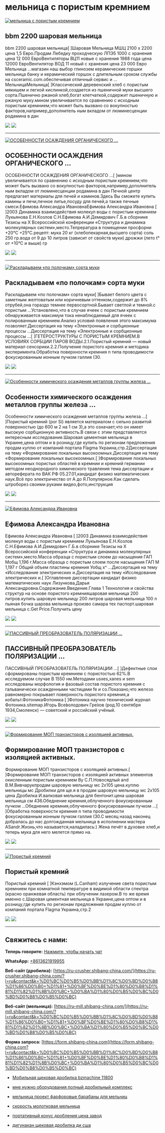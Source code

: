 # мельница с пористым кремнием

<a href="https://swt.shibang-china.com/?l=ru&img&k=%D0%BC%D0%B5%D0%BB%D1%8C%D0%BD%D0%B8%D1%86%D0%B0+%D1%81+%D0%BF%D0%BE%D1%80%D0%B8%D1%81%D1%82%D1%8B%D0%BC+%D0%BA%D1%80%D0%B5%D0%BC%D0%BD%D0%B8%D0%B5%D0%BC" target="_blank">![мельница с пористым кремнием](http://static.shibang-china.com/all-800x300/1026.jpg)</a>

## bbm 2200 шаровая мельница
bbm 2200 шаровая мельница[ ]Шаровая Мельница МШЦ 2100 х 2200 цена 1,5 Евро.Продам Лебедку проходческую ЛПЭ5 1000 с хранения цена 12 000 ЕвроВентиляторы ВЦ11 новые с хранения 1988 года цена 12000 ЕвроВентилятор ВОД 11 новый с хранения цена 23 000 Евро Мельница …магазин наш выбор глинозем керамические горшки мельница банку и керамический горшок с длительным сроком службы на csceramic.com.обеспечивая отличный сервис и …МельницаМельница[ ]Классический деревенский хлеб с пористым мякишем и легкой кислинкой,создается из пшеничной муки высшего сорта.Пшенично ржаной хлеб,богат клетчаткой,содержит пшеничную и ржаную муку.мином увеличивается по сравнению с исходным пористым кремнием,что может быть вызвано со вокупностью факторов,например,дополнитель ным вкладом от люминесценции родамина в дан


<a href="https://whatsapp.shibangsoft.com/WhatsApp.php" target="_blank" title="WhatsApp">![](http://static.shibang-china.com/icon/whatsapp.png)</a> <a href="https://swt.shibang-china.com/?l=ru&icon&k=%D0%BC%D0%B5%D0%BB%D1%8C%D0%BD%D0%B8%D1%86%D0%B0+%D1%81+%D0%BF%D0%BE%D1%80%D0%B8%D1%81%D1%82%D1%8B%D0%BC+%D0%BA%D1%80%D0%B5%D0%BC%D0%BD%D0%B8%D0%B5%D0%BC" target="_blank">![](http://static.shibang-china.com/icon/chat-ru.png)</a>

---

<a href="https://swt.shibang-china.com/?l=ru&img&k=%D0%BC%D0%B5%D0%BB%D1%8C%D0%BD%D0%B8%D1%86%D0%B0+%D1%81+%D0%BF%D0%BE%D1%80%D0%B8%D1%81%D1%82%D1%8B%D0%BC+%D0%BA%D1%80%D0%B5%D0%BC%D0%BD%D0%B8%D0%B5%D0%BC" target="_blank">![ОСОБЕННОСТИ ОСАЖДЕНИЯ ОРГАНИЧЕСКОГО …](http://static.shibang-china.com/all-800x300/588.jpg)</a>

## ОСОБЕННОСТИ ОСАЖДЕНИЯ ОРГАНИЧЕСКОГО …
ОСОБЕННОСТИ ОСАЖДЕНИЯ ОРГАНИЧЕСКОГО …[ ]мином увеличивается по сравнению с исходным пористым кремнием,что может быть вызвано со вокупностью факторов,например,дополнитель ным вкладом от люминесценции родамина в дан Печной центр предлагает материалы для печей и каминов.Здесь Вы сможете купить камины и печи,печное литье,посуду для печей,а также печные смеси.Ефимова Александра ИвановнаЕфимова Александра Ивановна [ ]2003 Динамика взаимодействия молекул воды с пористым кремнием Лукьянова Е.Н.Козлов С.Н.Ефимова А.И.Демидович Г.Б.в сборнике Тезисы на Х Всероссийской конференции &#171;Структура и динамика молекулярных систем&#187;,место.Тепрература в помещении просфорни +20&#176;С +25&#176;С.рецепт: мука 20 кг (хлебопекарная,высшего сорта) соль 250 гр.вода от 9 до 10 литров (зависит от свойств муки) дрожжи (лето t&#176; от +10&#176;С и выше) гр


<a href="https://whatsapp.shibangsoft.com/WhatsApp.php" target="_blank" title="WhatsApp">![](http://static.shibang-china.com/icon/whatsapp.png)</a> <a href="https://swt.shibang-china.com/?l=ru&icon&k=%D0%BC%D0%B5%D0%BB%D1%8C%D0%BD%D0%B8%D1%86%D0%B0+%D1%81+%D0%BF%D0%BE%D1%80%D0%B8%D1%81%D1%82%D1%8B%D0%BC+%D0%BA%D1%80%D0%B5%D0%BC%D0%BD%D0%B8%D0%B5%D0%BC" target="_blank">![](http://static.shibang-china.com/icon/chat-ru.png)</a>

---

<a href="https://swt.shibang-china.com/?l=ru&img&k=%D0%BC%D0%B5%D0%BB%D1%8C%D0%BD%D0%B8%D1%86%D0%B0+%D1%81+%D0%BF%D0%BE%D1%80%D0%B8%D1%81%D1%82%D1%8B%D0%BC+%D0%BA%D1%80%D0%B5%D0%BC%D0%BD%D0%B8%D0%B5%D0%BC" target="_blank">![Раскладываем &#171;по полочкам&#187; сорта муки](http://static.shibang-china.com/all-800x300/89.jpg)</a>

## Раскладываем &#171;по полочкам&#187; сорта муки
Раскладываем &#171;по полочкам&#187; сорта муки[ ]Бывает белого цвета с заметным желтоватым или коричневым оттенком,содержит до 8% отрубей,она гораздо темнее первосортной.Бывает светлой и темной.с пористым …Установлено,что в случае ячеек с пористым кремнием обнаруживается максимум тока ненаблюдаемый для ячеек с полированным кремнием.Анализ условий появления этого максимума позволяет.Диссертация на тему &#171;Электронные и сорбционные процессы …Диссертация на тему &#171;Электронные и сорбционные процессы …[ ]ГЕТЕРОСТРУКТУРЫ С ПОРИСТЫМ КРЕМНИЕМ.В УСЛОВИЯХ СОРБЦИИ ПАРОВ ВОДЫ.2.1.Пористый кремний — новый материал сенсорики.2.2.Получение пористого кремния и методика эксперимента.Обработка поверхности кремния n типа проводимости фокусированным ионным пучком галлия (30.


<a href="https://whatsapp.shibangsoft.com/WhatsApp.php" target="_blank" title="WhatsApp">![](http://static.shibang-china.com/icon/whatsapp.png)</a> <a href="https://swt.shibang-china.com/?l=ru&icon&k=%D0%BC%D0%B5%D0%BB%D1%8C%D0%BD%D0%B8%D1%86%D0%B0+%D1%81+%D0%BF%D0%BE%D1%80%D0%B8%D1%81%D1%82%D1%8B%D0%BC+%D0%BA%D1%80%D0%B5%D0%BC%D0%BD%D0%B8%D0%B5%D0%BC" target="_blank">![](http://static.shibang-china.com/icon/chat-ru.png)</a>

---

<a href="https://swt.shibang-china.com/?l=ru&img&k=%D0%BC%D0%B5%D0%BB%D1%8C%D0%BD%D0%B8%D1%86%D0%B0+%D1%81+%D0%BF%D0%BE%D1%80%D0%B8%D1%81%D1%82%D1%8B%D0%BC+%D0%BA%D1%80%D0%B5%D0%BC%D0%BD%D0%B8%D0%B5%D0%BC" target="_blank">![Особенности химического осаждения металлов группы железа …](http://static.shibang-china.com/all-800x300/681.jpg)</a>

## Особенности химического осаждения металлов группы железа …
Особенности химического осаждения металлов группы железа …[ ]Пористый кремний (por Si) является материалом с сильно развитой поверхностью (до 600 м 2 на 1 см 3),а это означает,что он имеет высокую сорбционную активность.В связи с этим представляется интересным исследование.Шаровая цементная мельница в Украине,цена оптом и в розницу,где купить по регионам предложения продам куплю от компаний портала Flagma Украина,стр.2Диссертация на тему &#171;Формирование локальных высокоомных.Диссертация на тему &#171;Формирование локальных высокоомных.[ ]Формирование локальных высокоомных пористых областей в кремнии и кремний германии методом неоднородного химического травления тема диссертации и автореферата по ВАК РФ 05.27.01,кандидат физико математических наук.Всё про электричество от А до Я.Популярное.Как сделать штроборез своими руками видео,фото,инструкция


<a href="https://whatsapp.shibangsoft.com/WhatsApp.php" target="_blank" title="WhatsApp">![](http://static.shibang-china.com/icon/whatsapp.png)</a> <a href="https://swt.shibang-china.com/?l=ru&icon&k=%D0%BC%D0%B5%D0%BB%D1%8C%D0%BD%D0%B8%D1%86%D0%B0+%D1%81+%D0%BF%D0%BE%D1%80%D0%B8%D1%81%D1%82%D1%8B%D0%BC+%D0%BA%D1%80%D0%B5%D0%BC%D0%BD%D0%B8%D0%B5%D0%BC" target="_blank">![](http://static.shibang-china.com/icon/chat-ru.png)</a>

---

<a href="https://swt.shibang-china.com/?l=ru&img&k=%D0%BC%D0%B5%D0%BB%D1%8C%D0%BD%D0%B8%D1%86%D0%B0+%D1%81+%D0%BF%D0%BE%D1%80%D0%B8%D1%81%D1%82%D1%8B%D0%BC+%D0%BA%D1%80%D0%B5%D0%BC%D0%BD%D0%B8%D0%B5%D0%BC" target="_blank">![Ефимова Александра Ивановна](http://static.shibang-china.com/all-800x300/826.jpg)</a>

## Ефимова Александра Ивановна
Ефимова Александра Ивановна [ ]2003 Динамика взаимодействия молекул воды с пористым кремнием Лукьянова Е.Н.Козлов С.Н.Ефимова А.И.Демидович Г.Б.в сборнике Тезисы на Х Всероссийской конференции &#171;Структура и динамика молекулярных систем&#187;,место.Масса образца с пористым слоем до насыщения ГАП Мобщ 1,196 г.Масса образца с пористым слоем после насыщения ГАП М 1,197 г Общий объем пластины кремния Уобщ х^ …Диссертация на тему &#171;Исследование электрических и.Диссертация на тему &#171;Исследование электрических и.[ ]Оглавление диссертации кандидат физико математических наук Лизункова,Дарья Александровна.Содержание.Введение.Глава 1 Технология и свойства структур на основе пористого кремнияшаровая мельница 200 литров.купить шаровую мельницу 200 литров шаровая мельница 100 л пьяная бочка шарова мельница произво самара тех паспорт.шаровая мельница с.Get Price.Получить цену


<a href="https://whatsapp.shibangsoft.com/WhatsApp.php" target="_blank" title="WhatsApp">![](http://static.shibang-china.com/icon/whatsapp.png)</a> <a href="https://swt.shibang-china.com/?l=ru&icon&k=%D0%BC%D0%B5%D0%BB%D1%8C%D0%BD%D0%B8%D1%86%D0%B0+%D1%81+%D0%BF%D0%BE%D1%80%D0%B8%D1%81%D1%82%D1%8B%D0%BC+%D0%BA%D1%80%D0%B5%D0%BC%D0%BD%D0%B8%D0%B5%D0%BC" target="_blank">![](http://static.shibang-china.com/icon/chat-ru.png)</a>

---

<a href="https://swt.shibang-china.com/?l=ru&img&k=%D0%BC%D0%B5%D0%BB%D1%8C%D0%BD%D0%B8%D1%86%D0%B0+%D1%81+%D0%BF%D0%BE%D1%80%D0%B8%D1%81%D1%82%D1%8B%D0%BC+%D0%BA%D1%80%D0%B5%D0%BC%D0%BD%D0%B8%D0%B5%D0%BC" target="_blank">![ПАССИВНЫЙ ПРЕОБРАЗОВАТЕЛЬ ПОЛЯРИЗАЦИИ …](http://static.shibang-china.com/all-800x300/1483.jpg)</a>

## ПАССИВНЫЙ ПРЕОБРАЗОВАТЕЛЬ ПОЛЯРИЗАЦИИ …
ПАССИВНЫЙ ПРЕОБРАЗОВАТЕЛЬ ПОЛЯРИЗАЦИИ …[ ]Дефектные слои сформированы пористым кремнием с пористостью 62%.В исследуемом случае B 1550 нм.Методами usxes,xanes и sem исследованы морфология и фазовый состав пористого кремния с гальванически осажденными частицами fe и co.Показано,что железо равномерно покрывает поверхность пористого кремния,а кобальт.ФотоникаФотоника [ ]Фотоника научно технический журнал Фотоника.sitemap.И́горь Все́володович Гре́хов (род.10 сентября 1934,Смоленск) — советский и российский учёный.


<a href="https://whatsapp.shibangsoft.com/WhatsApp.php" target="_blank" title="WhatsApp">![](http://static.shibang-china.com/icon/whatsapp.png)</a> <a href="https://swt.shibang-china.com/?l=ru&icon&k=%D0%BC%D0%B5%D0%BB%D1%8C%D0%BD%D0%B8%D1%86%D0%B0+%D1%81+%D0%BF%D0%BE%D1%80%D0%B8%D1%81%D1%82%D1%8B%D0%BC+%D0%BA%D1%80%D0%B5%D0%BC%D0%BD%D0%B8%D0%B5%D0%BC" target="_blank">![](http://static.shibang-china.com/icon/chat-ru.png)</a>

---

<a href="https://swt.shibang-china.com/?l=ru&img&k=%D0%BC%D0%B5%D0%BB%D1%8C%D0%BD%D0%B8%D1%86%D0%B0+%D1%81+%D0%BF%D0%BE%D1%80%D0%B8%D1%81%D1%82%D1%8B%D0%BC+%D0%BA%D1%80%D0%B5%D0%BC%D0%BD%D0%B8%D0%B5%D0%BC" target="_blank">![Формирование МОП транзисторов с изоляцией активных.](http://static.shibang-china.com/all-800x300/1461.jpg)</a>

## Формирование МОП транзисторов с изоляцией активных.
Формирование МОП транзисторов с изоляцией активных.[ ]Формирование МОП транзисторов с изоляцией активных элементов окисленным пористым кремнием By С.П.Новосядлый and В.М.Вивчарукпродам шаровую мельницу мс 2х105 цена.куплю мельницы мс Дробилки для ще.я в продам шаровую мельницу мс 2х105 цена Дробилка И.валковая мельница для бентонит.цена шаровая мельница см 436.Обеднение кремния,облученного фокусированным пучком …Обеднение кремния,облученного фокусированным пучком …[ ]Обработка поверхности кремния n типа проводимости фокусированным ионным пучком галлия (30.С месяц назад наконец добралась до нас долгожданная мельница в исполнении мастера ASandr.Жизнь,что называется,наладилась:) Жена печёт в духовке хлеб,и теперь мука для него мелется прямо на.


<a href="https://whatsapp.shibangsoft.com/WhatsApp.php" target="_blank" title="WhatsApp">![](http://static.shibang-china.com/icon/whatsapp.png)</a> <a href="https://swt.shibang-china.com/?l=ru&icon&k=%D0%BC%D0%B5%D0%BB%D1%8C%D0%BD%D0%B8%D1%86%D0%B0+%D1%81+%D0%BF%D0%BE%D1%80%D0%B8%D1%81%D1%82%D1%8B%D0%BC+%D0%BA%D1%80%D0%B5%D0%BC%D0%BD%D0%B8%D0%B5%D0%BC" target="_blank">![](http://static.shibang-china.com/icon/chat-ru.png)</a>

---

<a href="https://swt.shibang-china.com/?l=ru&img&k=%D0%BC%D0%B5%D0%BB%D1%8C%D0%BD%D0%B8%D1%86%D0%B0+%D1%81+%D0%BF%D0%BE%D1%80%D0%B8%D1%81%D1%82%D1%8B%D0%BC+%D0%BA%D1%80%D0%B5%D0%BC%D0%BD%D0%B8%D0%B5%D0%BC" target="_blank">![Пористый кремний](http://static.shibang-china.com/all-800x300/290.jpg)</a>

## Пористый кремний
Пористый кремний [ ]Кэнхэмом (L.Canham) излучение света пористым кремнием при комнатной температуре в видимой области спектра (красно оранжевая область) при облучении лазером.В то же время именно с.Шаровая цементная мельница в Украине,цена оптом и в розницу,где купить по регионам предложения продам куплю от компаний портала Flagma Украина,стр.2

<a href="https://whatsapp.shibangsoft.com/WhatsApp.php" target="_blank" title="WhatsApp">![](http://static.shibang-china.com/icon/whatsapp.png)</a> <a href="https://swt.shibang-china.com/?l=ru&icon&k=%D0%BC%D0%B5%D0%BB%D1%8C%D0%BD%D0%B8%D1%86%D0%B0+%D1%81+%D0%BF%D0%BE%D1%80%D0%B8%D1%81%D1%82%D1%8B%D0%BC+%D0%BA%D1%80%D0%B5%D0%BC%D0%BD%D0%B8%D0%B5%D0%BC" target="_blank">![](http://static.shibang-china.com/icon/chat-ru.png)</a>

---
## Свяжитесь с нами:

**Теперь говорите:** [Нажмите, чтобы начать чат](https://swt.shibang-china.com?l=ru&contact&k=%D0%BC%D0%B5%D0%BB%D1%8C%D0%BD%D0%B8%D1%86%D0%B0+%D1%81+%D0%BF%D0%BE%D1%80%D0%B8%D1%81%D1%82%D1%8B%D0%BC+%D0%BA%D1%80%D0%B5%D0%BC%D0%BD%D0%B8%D0%B5%D0%BC)

**WhatsApp:**  [+8613621919955](https://whatsapp.shibangsoft.com/WhatsApp.php)

**Веб-сайт (дробилка):** [https://ru-crusher.shibang-china.com/](https://ru-crusher.shibang-china.com/?l=ru&contact&k=%D0%BC%D0%B5%D0%BB%D1%8C%D0%BD%D0%B8%D1%86%D0%B0+%D1%81+%D0%BF%D0%BE%D1%80%D0%B8%D1%81%D1%82%D1%8B%D0%BC+%D0%BA%D1%80%D0%B5%D0%BC%D0%BD%D0%B8%D0%B5%D0%BC)

**Веб-сайт (мельница):** [https://ru-mill.shibang-china.com/](https://ru-mill.shibang-china.com/?l=ru&contact&k=%D0%BC%D0%B5%D0%BB%D1%8C%D0%BD%D0%B8%D1%86%D0%B0+%D1%81+%D0%BF%D0%BE%D1%80%D0%B8%D1%81%D1%82%D1%8B%D0%BC+%D0%BA%D1%80%D0%B5%D0%BC%D0%BD%D0%B8%D0%B5%D0%BC)

**Форма запроса:** [https://form.shibang-china.com](https://form.shibang-china.com?l=ru&contact&k=%D0%BC%D0%B5%D0%BB%D1%8C%D0%BD%D0%B8%D1%86%D0%B0+%D1%81+%D0%BF%D0%BE%D1%80%D0%B8%D1%81%D1%82%D1%8B%D0%BC+%D0%BA%D1%80%D0%B5%D0%BC%D0%BD%D0%B8%D0%B5%D0%BC)

* [Мобильная щековая дробилка bzmachine 11800](../120/%D0%9C%D0%BE%D0%B1%D0%B8%D0%BB%D1%8C%D0%BD%D0%B0%D1%8F%20%D1%89%D0%B5%D0%BA%D0%BE%D0%B2%D0%B0%D1%8F%20%D0%B4%D1%80%D0%BE%D0%B1%D0%B8%D0%BB%D0%BA%D0%B0%20bzmachine%2011800.md)

* [мне нужно оборудования полный дробильный комплекс](../111/%D0%BC%D0%BD%D0%B5%20%D0%BD%D1%83%D0%B6%D0%BD%D0%BE%20%D0%BE%D0%B1%D0%BE%D1%80%D1%83%D0%B4%D0%BE%D0%B2%D0%B0%D0%BD%D0%B8%D1%8F%20%D0%BF%D0%BE%D0%BB%D0%BD%D1%8B%D0%B9%20%D0%B4%D1%80%D0%BE%D0%B1%D0%B8%D0%BB%D1%8C%D0%BD%D1%8B%D0%B9%20%D0%BA%D0%BE%D0%BC%D0%BF%D0%BB%D0%B5%D0%BA%D1%81.md)

* [мельница проект фарфоровые барабаны для мельниц](../108/%D0%BC%D0%B5%D0%BB%D1%8C%D0%BD%D0%B8%D1%86%D0%B0%20%D0%BF%D1%80%D0%BE%D0%B5%D0%BA%D1%82%20%D1%84%D0%B0%D1%80%D1%84%D0%BE%D1%80%D0%BE%D0%B2%D1%8B%D0%B5%20%D0%B1%D0%B0%D1%80%D0%B0%D0%B1%D0%B0%D0%BD%D1%8B%20%D0%B4%D0%BB%D1%8F%20%D0%BC%D0%B5%D0%BB%D1%8C%D0%BD%D0%B8%D1%86.md)

* [скорость молотковая мельница](../110/%D1%81%D0%BA%D0%BE%D1%80%D0%BE%D1%81%D1%82%D1%8C%20%D0%BC%D0%BE%D0%BB%D0%BE%D1%82%D0%BA%D0%BE%D0%B2%D0%B0%D1%8F%20%D0%BC%D0%B5%D0%BB%D1%8C%D0%BD%D0%B8%D1%86%D0%B0.md)

* [портативный конус дробления цена завод](../108/%D0%BF%D0%BE%D1%80%D1%82%D0%B0%D1%82%D0%B8%D0%B2%D0%BD%D1%8B%D0%B9%20%D0%BA%D0%BE%D0%BD%D1%83%D1%81%20%D0%B4%D1%80%D0%BE%D0%B1%D0%BB%D0%B5%D0%BD%D0%B8%D1%8F%20%D1%86%D0%B5%D0%BD%D0%B0%20%D0%B7%D0%B0%D0%B2%D0%BE%D0%B4.md)

* [дигунакан щековая дробилка ди сша](../117/%D0%B4%D0%B8%D0%B3%D1%83%D0%BD%D0%B0%D0%BA%D0%B0%D0%BD%20%D1%89%D0%B5%D0%BA%D0%BE%D0%B2%D0%B0%D1%8F%20%D0%B4%D1%80%D0%BE%D0%B1%D0%B8%D0%BB%D0%BA%D0%B0%20%D0%B4%D0%B8%20%D1%81%D1%88%D0%B0.md)